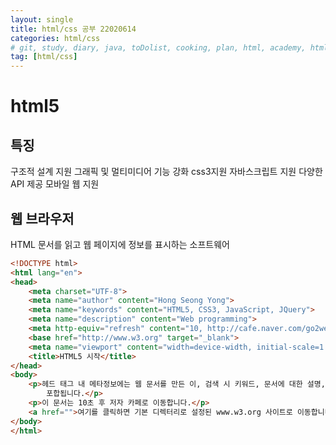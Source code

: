 ```yaml
---
layout: single
title: html/css 공부 22020614
categories: html/css
# git, study, diary, java, toDolist, cooking, plan, html, academy, html/css
tag: [html/css] 
---
```


# html5

## 특징

구조적 설계 지원
그래픽 및 멀티미디어 기능 강화
css3지원
자바스크립트 지원
다양한 API 제공
모바일 웹 지원

## 웹 브라우저

HTML 문서를 읽고 웹 페이지에 정보를 표시하는 소프트웨어

~~~html
<!DOCTYPE html>
<html lang="en">
<head>
    <meta charset="UTF-8">
    <meta name="author" content="Hong Seong Yong">
    <meta name="keywords" content="HTML5, CSS3, JavaScript, JQuery">
    <meta name="description" content="Web programming">
    <meta http-equiv="refresh" content="10, http://cafe.naver.com/go2web">
    <base href="http://www.w3.org" target="_blank">
    <meta name="viewport" content="width=device-width, initial-scale=1.0">
    <title>HTML5 시작</title>
</head>
<body>
    <p>헤드 태그 내 메타정보에는 웹 문서를 만든 이, 검색 시 키워드, 문서에 대한 설명, 문서 내 기본 디렉터리 등이 
        포합됩니다.</p>
    <p>이 문서는 10초 후 저자 카페로 이동합니다.</p>
    <a href="">여기를 클릭하면 기본 디렉터리로 설정된 www.w3.org 사이트로 이동합니다.</a>
</body>
</html>
~~~